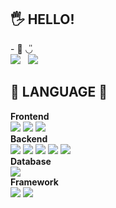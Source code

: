 <!-- ### Hi there 👋 -->


<div>
<h2>🖐 HELLO!</h2>
</div>
- 💬 ◡̎
<br>
<a href="https://hits.seeyoufarm.com"><img src="https://hits.seeyoufarm.com/api/count/incr/badge.svg?url=https%3A%2F%2Fgithub.com%2Fl52w%2Fhit-counter&count_bg=%23939CE9&title_bg=%23D8D9E9&icon=&icon_color=%23FFFFFF&title=Hello&edge_flat=false"/></a>
<a href="https://l52w.github.io/" target="_blank"><img src="https://img.shields.io/badge/GitHubPages-white" style="height : auto; margin-left : 8px; margin-right : 8px;"/></a>

<div>
<h2>👀 LANGUAGE 📖</h2>
<strong>Frontend</strong><br>
<img src="https://img.shields.io/badge/HTML5-E34F26?style=flat-square&logo=HTML5&logoColor=white"/> <img src="https://img.shields.io/badge/CSS3-1572B6?style=flat-square&logo=CSS3&logoColor=white"/> <img src="https://img.shields.io/badge/JavaScript-F7DF1E?style=flat-square&logo=JavaScript&logoColor=white"/>
<br>
<strong>Backend</strong><br>
<img src="https://img.shields.io/badge/PHP-777BB4?style=flat-square&logo=PHP&logoColor=white"/>
<img src="https://img.shields.io/badge/Python-3776AB?style=flat-square&logo=Python&logoColor=white"/>
<img src="https://img.shields.io/badge/C-A8B9CC?style=flat-square&logo=c&logoColor=white"/>
<img src="https://img.shields.io/badge/-C++-blue?logo=cplusplus"/>
<img src="https://img.shields.io/badge/Java-007396?style=flat-square&logo=java&logoColor=white"/>
<br>
<strong>Database</strong><br>
<img src="https://img.shields.io/badge/MySQL-4479A1?style=flat-square&logo=MySQL&logoColor=white"/> 
<br>
<strong>Framework</strong><br>
<img src="https://img.shields.io/badge/Bootstrap-7952B3?logo=bootstrap&logoColor=fff&style=plastic"/>
<img src="https://img.shields.io/badge/Node.js-339933?logo=Node.js&logoColor=white"/>

